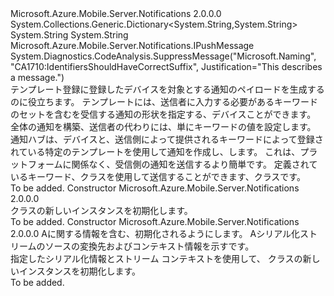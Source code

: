 <Type Name="TemplatePushMessage" FullName="Microsoft.Azure.Mobile.Server.TemplatePushMessage">
  <TypeSignature Language="C#" Value="public class TemplatePushMessage : System.Collections.Generic.Dictionary&lt;string,string&gt;, Microsoft.Azure.Mobile.Server.Notifications.IPushMessage" />
  <TypeSignature Language="ILAsm" Value=".class public auto ansi serializable beforefieldinit TemplatePushMessage extends System.Collections.Generic.Dictionary`2&lt;string, string&gt; implements class Microsoft.Azure.Mobile.Server.Notifications.IPushMessage" />
  <TypeSignature Language="DocId" Value="T:Microsoft.Azure.Mobile.Server.TemplatePushMessage" />
  <TypeSignature Language="VB.NET" Value="Public Class TemplatePushMessage&#xA;Inherits Dictionary(Of String, String)&#xA;Implements IPushMessage" />
  <TypeSignature Language="F#" Value="type TemplatePushMessage = class&#xA;    inherit Dictionary&lt;string, string&gt;&#xA;    interface IPushMessage" />
  <AssemblyInfo>
    <AssemblyName>Microsoft.Azure.Mobile.Server.Notifications</AssemblyName>
    <AssemblyVersion>2.0.0.0</AssemblyVersion>
  </AssemblyInfo>
  <Base>
    <BaseTypeName>System.Collections.Generic.Dictionary&lt;System.String,System.String&gt;</BaseTypeName>
    <BaseTypeArguments>
      <BaseTypeArgument TypeParamName="!0">System.String</BaseTypeArgument>
      <BaseTypeArgument TypeParamName="!1">System.String</BaseTypeArgument>
    </BaseTypeArguments>
  </Base>
  <Interfaces>
    <Interface>
      <InterfaceName>Microsoft.Azure.Mobile.Server.Notifications.IPushMessage</InterfaceName>
    </Interface>
  </Interfaces>
  <Attributes>
    <Attribute>
      <AttributeName>System.Diagnostics.CodeAnalysis.SuppressMessage("Microsoft.Naming", "CA1710:IdentifiersShouldHaveCorrectSuffix", Justification="This describes a message.")</AttributeName>
    </Attribute>
  </Attributes>
  <Docs>
    <summary>
            <see cref="T:Microsoft.Azure.Mobile.Server.ApplePushMessage" />テンプレート登録に登録したデバイスを対象とする通知のペイロードを生成するのに役立ちます。 テンプレートには、送信者に入力する必要があるキーワードのセットを含むを受信する通知の形状を指定する、デバイスことができます。 全体の通知を構築、送信者の代わりには、単にキーワードの値を設定します。 通知ハブは、デバイスと、送信側によって提供されるキーワードによって登録されている特定のテンプレートを使用して通知を作成し、します。 これは、プラットフォームに関係なく、受信側の通知を送信するより簡単です。 定義されているキーワード、<see cref="T:Microsoft.Azure.Mobile.Server.TemplatePushMessage" />クラスを使用して送信することができます、<see cref="T:Microsoft.Azure.Mobile.Server.Notifications.PushClient" />クラスです。
            </summary>
    <remarks>To be added.</remarks>
  </Docs>
  <Members>
    <Member MemberName=".ctor">
      <MemberSignature Language="C#" Value="public TemplatePushMessage ();" />
      <MemberSignature Language="ILAsm" Value=".method public hidebysig specialname rtspecialname instance void .ctor() cil managed" />
      <MemberSignature Language="DocId" Value="M:Microsoft.Azure.Mobile.Server.TemplatePushMessage.#ctor" />
      <MemberSignature Language="VB.NET" Value="Public Sub New ()" />
      <MemberType>Constructor</MemberType>
      <AssemblyInfo>
        <AssemblyName>Microsoft.Azure.Mobile.Server.Notifications</AssemblyName>
        <AssemblyVersion>2.0.0.0</AssemblyVersion>
      </AssemblyInfo>
      <Parameters />
      <Docs>
        <summary>
            <see cref="T:Microsoft.Azure.Mobile.Server.TemplatePushMessage" /> クラスの新しいインスタンスを初期化します。
            </summary>
        <remarks>To be added.</remarks>
      </Docs>
    </Member>
    <Member MemberName=".ctor">
      <MemberSignature Language="C#" Value="protected TemplatePushMessage (System.Runtime.Serialization.SerializationInfo info, System.Runtime.Serialization.StreamingContext context);" />
      <MemberSignature Language="ILAsm" Value=".method familyhidebysig specialname rtspecialname instance void .ctor(class System.Runtime.Serialization.SerializationInfo info, valuetype System.Runtime.Serialization.StreamingContext context) cil managed" />
      <MemberSignature Language="DocId" Value="M:Microsoft.Azure.Mobile.Server.TemplatePushMessage.#ctor(System.Runtime.Serialization.SerializationInfo,System.Runtime.Serialization.StreamingContext)" />
      <MemberSignature Language="VB.NET" Value="Protected Sub New (info As SerializationInfo, context As StreamingContext)" />
      <MemberSignature Language="F#" Value="new Microsoft.Azure.Mobile.Server.TemplatePushMessage : System.Runtime.Serialization.SerializationInfo * System.Runtime.Serialization.StreamingContext -&gt; Microsoft.Azure.Mobile.Server.TemplatePushMessage" Usage="new Microsoft.Azure.Mobile.Server.TemplatePushMessage (info, context)" />
      <MemberType>Constructor</MemberType>
      <AssemblyInfo>
        <AssemblyName>Microsoft.Azure.Mobile.Server.Notifications</AssemblyName>
        <AssemblyVersion>2.0.0.0</AssemblyVersion>
      </AssemblyInfo>
      <Parameters>
        <Parameter Name="info" Type="System.Runtime.Serialization.SerializationInfo" />
        <Parameter Name="context" Type="System.Runtime.Serialization.StreamingContext" />
      </Parameters>
      <Docs>
        <param name="info">A<see cref="T:System.Runtime.Serialization.SerializationInfo" />に関する情報を含む、<see cref="T:Microsoft.Azure.Mobile.Server.TemplatePushMessage" />初期化されるようにします。</param>
        <param name="context">A<see cref="T:System.Runtime.Serialization.StreamingContext" />シリアル化ストリームのソースの変換先およびコンテキスト情報を示すです。</param>
        <summary>
            指定したシリアル化情報とストリーム コンテキストを使用して、<see cref="T:Microsoft.Azure.Mobile.Server.TemplatePushMessage" /> クラスの新しいインスタンスを初期化します。
            </summary>
        <remarks>To be added.</remarks>
      </Docs>
    </Member>
  </Members>
</Type>